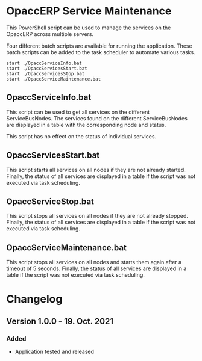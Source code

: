 # OpaccERP Service Maintenance

This PowerShell script can be used to manage the services on the OpaccERP across multiple servers.

Four different batch scripts are available for running the application. These batch scripts can be added to the task scheduler to automate various tasks.

```batch
start ./OpaccServiceInfo.bat
start ./OpaccServicesStart.bat
start ./OpaccServicesStop.bat
start ./OpaccServiceMaintenance.bat
```

## OpaccServiceInfo.bat
This script can be used to get all services on the different ServiceBusNodes. The services found on the different ServiceBusNodes are displayed in a table with the corresponding node and status.

This script has no effect on the status of individual services.

## OpaccServicesStart.bat
This script starts all services on all nodes if they are not already started. Finally, the status of all services are displayed in a table if the script was not executed via task scheduling.

## OpaccServiceStop.bat
This script stops all services on all nodes if they are not already stopped. Finally, the status of all services are displayed in a table if the script was not executed via task scheduling.

## OpaccServiceMaintenance.bat
This script stops all services on all nodes and starts them again after a timeout of 5 seconds. Finally, the status of all services are displayed in a table if the script was not executed via task scheduling.


# Changelog

## Version 1.0.0 - 19. Oct. 2021
### Added
- Application tested and released